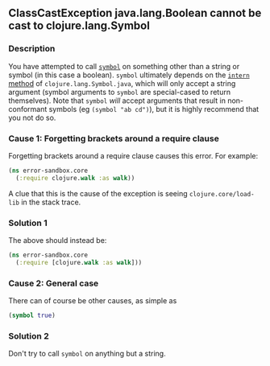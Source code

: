 ## ClassCastException java.lang.Boolean cannot be cast to clojure.lang.Symbol

### Description

You have attempted to call [`symbol`](https://github.com/clojure/clojure/blob/master/src/jvm/clojure/lang/Symbol.java#L58) on something other than a string or symbol (in this case a boolean). `symbol` ultimately depends on the [`intern` method](https://github.com/clojure/clojure/blob/master/src/jvm/clojure/lang/Symbol.java#L58) of `clojure.lang.Symbol.java`, which will only accept a string argument (symbol arguments to `symbol` are special-cased to return themselves). Note that `symbol` *will* accept arguments that result in non-conformant symbols (eg `(symbol "ab cd")`), but it is highly recommend that you not do so.

### Cause 1: Forgetting brackets around a require clause

Forgetting brackets around a require clause causes this error. For example:

```clojure
(ns error-sandbox.core
  (:require clojure.walk :as walk))
```

A clue that this is the cause of the exception is seeing `clojure.core/load-lib` in the stack trace.

### Solution 1

The above should instead be:

```clojure
(ns error-sandbox.core
  (:require [clojure.walk :as walk]))
```

### Cause 2: General case

There can of course be other causes, as simple as

```clojure
(symbol true)
```

### Solution 2

Don't try to call `symbol` on anything but a string.
